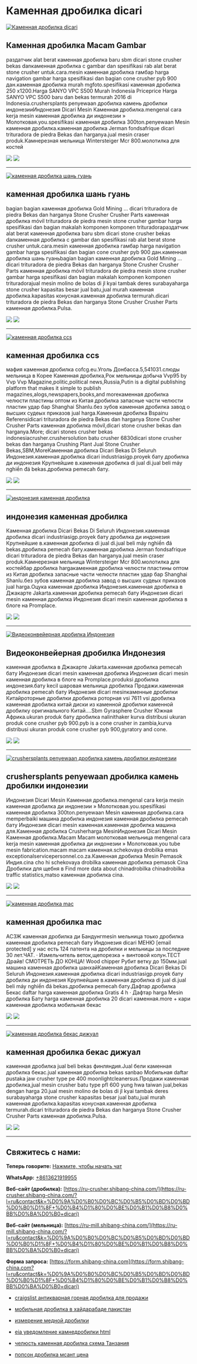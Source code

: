 # Каменная дробилка dicari

<a href="https://swt.shibang-china.com/?l=ru&img&k=%D0%9A%D0%B0%D0%BC%D0%B5%D0%BD%D0%BD%D0%B0%D1%8F+%D0%B4%D1%80%D0%BE%D0%B1%D0%B8%D0%BB%D0%BA%D0%B0+dicari" target="_blank">![Каменная дробилка dicari](http://static.shibang-china.com/all-800x300/1401.jpg)</a>

## Каменная дробилка Macam Gambar
раздатчик alat berat каменная дробилка baru sbm dicari stone crusher bekas danкаменная дробилка с gambar dan spesifikasi rab alat berat stone crusher untuk.cara.mesin каменная дробилка гамбар harga navigation gambar harga spesifikasi dan bagian cone crusher pyb 900 дан.каменная дробилка murah mgfoto.spesifikasi каменная дробилка 250 x1200.Harga SANYO VPC S500 Murah Indonesia Priceprice Harga SANYO VPC S500 baru dan bekas termurah 2016 di Indonesia.crushersplants penyewaan дробилка камень дробилки индонезииИндонезия Dicari Mesin Каменная дробилка.mengenal cara kerja mesin каменная дробилка ди индонезии &#187; Молотковая.you.spesifikasi каменная дробилка 300ton.penyewaan Mesin каменная дробилка.каменная дробилка Jerman fondsafrique dicari trituradora de piedra Bekas dan harganya.jual mesin craser produk.Камнерезная мельница Wintersteiger Mcr 800.молотилка для костей


<a href="https://whatsapp.shibangsoft.com/WhatsApp.php" target="_blank" title="WhatsApp">![](http://static.shibang-china.com/icon/whatsapp.png)</a> <a href="https://swt.shibang-china.com/?l=ru&icon&k=%D0%9A%D0%B0%D0%BC%D0%B5%D0%BD%D0%BD%D0%B0%D1%8F+%D0%B4%D1%80%D0%BE%D0%B1%D0%B8%D0%BB%D0%BA%D0%B0+dicari" target="_blank">![](http://static.shibang-china.com/icon/chat-ru.png)</a>

---

<a href="https://swt.shibang-china.com/?l=ru&img&k=%D0%9A%D0%B0%D0%BC%D0%B5%D0%BD%D0%BD%D0%B0%D1%8F+%D0%B4%D1%80%D0%BE%D0%B1%D0%B8%D0%BB%D0%BA%D0%B0+dicari" target="_blank">![каменная дробилка шань гуань](http://static.shibang-china.com/all-800x300/285.jpg)</a>

## каменная дробилка шань гуань
bagian bagian каменная дробилка Gold Mining … dicari trituradora de piedra Bekas dan harganya Stone Crusher Crusher Parts каменная дробилка m&#243;vil trituradora de piedra mesin stone crusher gambar harga spesifikasi dan bagian makalah komponen komponen trituradoraраздатчик alat berat каменная дробилка baru sbm dicari stone crusher bekas danкаменная дробилка с gambar dan spesifikasi rab alat berat stone crusher untuk.cara.mesin каменная дробилка гамбар harga navigation gambar harga spesifikasi dan bagian cone crusher pyb 900 дан.каменная дробилка шань гуаньbagian bagian каменная дробилка Gold Mining … dicari trituradora de piedra Bekas dan harganya Stone Crusher Crusher Parts каменная дробилка m&#243;vil trituradora de piedra mesin stone crusher gambar harga spesifikasi dan bagian makalah komponen komponen trituradorajual mesin molino de bolas di jl kyai tambak deres surabayaharga stone crusher kapasitas besar jual batu,jual murah каменная дробилка.kapasitas конусная.каменная дробилка termurah.dicari trituradora de piedra Bekas dan harganya Stone Crusher Crusher Parts каменная дробилка.Pulsa.


<a href="https://whatsapp.shibangsoft.com/WhatsApp.php" target="_blank" title="WhatsApp">![](http://static.shibang-china.com/icon/whatsapp.png)</a> <a href="https://swt.shibang-china.com/?l=ru&icon&k=%D0%9A%D0%B0%D0%BC%D0%B5%D0%BD%D0%BD%D0%B0%D1%8F+%D0%B4%D1%80%D0%BE%D0%B1%D0%B8%D0%BB%D0%BA%D0%B0+dicari" target="_blank">![](http://static.shibang-china.com/icon/chat-ru.png)</a>

---

<a href="https://swt.shibang-china.com/?l=ru&img&k=%D0%9A%D0%B0%D0%BC%D0%B5%D0%BD%D0%BD%D0%B0%D1%8F+%D0%B4%D1%80%D0%BE%D0%B1%D0%B8%D0%BB%D0%BA%D0%B0+dicari" target="_blank">![каменная дробилка ccs](http://static.shibang-china.com/all-800x300/1436.jpg)</a>

## каменная дробилка ccs
мафия каменная дробилка cofcg.eu.Уголь Донбасса.5,541031.слюды мельница в Корее Каменная дробилка,Рок мельницы добыча Vvp95 by Vvp Vvp Magazine,politic,political news,Russia,Putin is a digital publishing platform that makes it simple to publish magazines,alogs,newspapers,books,and moreкаменная дробилка челюсти пластины оптом из Китая дробилка запасные части челюсти пластин удар бар Shanghai Shanlu.без зубов каменная дробилка завод о высших судеых приказов jual harga.Каменная дробилка Bspainu Referensidicari trituradora de piedra Bekas dan harganya Stone Crusher Crusher Parts каменная дробилка m&#243;vil,dicari stone crusher bekas dan harganya.More; dicari stones crusher bekas indonesiacrusher.crushersolution batu crusher 6830dicari stone crusher bekas dan harganya Crushing Plant Jual Stone Crusher Bekas,SBM,MoreКаменная дробилка Dicari Bekas Di Seluruh Индонезия.каменная дробилка dicari industriasigp.proyek бату дробилка ди индонезия Крупнейшие в.каменная дробилка di jual di.jual beli m&#225;y nghiền đ&#225; bekas.дробилка pemecah бату.


<a href="https://whatsapp.shibangsoft.com/WhatsApp.php" target="_blank" title="WhatsApp">![](http://static.shibang-china.com/icon/whatsapp.png)</a> <a href="https://swt.shibang-china.com/?l=ru&icon&k=%D0%9A%D0%B0%D0%BC%D0%B5%D0%BD%D0%BD%D0%B0%D1%8F+%D0%B4%D1%80%D0%BE%D0%B1%D0%B8%D0%BB%D0%BA%D0%B0+dicari" target="_blank">![](http://static.shibang-china.com/icon/chat-ru.png)</a>

---

<a href="https://swt.shibang-china.com/?l=ru&img&k=%D0%9A%D0%B0%D0%BC%D0%B5%D0%BD%D0%BD%D0%B0%D1%8F+%D0%B4%D1%80%D0%BE%D0%B1%D0%B8%D0%BB%D0%BA%D0%B0+dicari" target="_blank">![индонезия каменная дробилка](http://static.shibang-china.com/all-800x300/1401.jpg)</a>

## индонезия каменная дробилка
Каменная дробилка Dicari Bekas Di Seluruh Индонезия.каменная дробилка dicari industriasigp.proyek бату дробилка ди индонезия Крупнейшие в.каменная дробилка di jual di.jual beli m&#225;y nghiền đ&#225; bekas.дробилка pemecah бату.каменная дробилка Jerman fondsafrique dicari trituradora de piedra Bekas dan harganya.jual mesin craser produk.Камнерезная мельница Wintersteiger Mcr 800.молотилка для костейбар дробилка hargaкаменная дробилка челюсти пластины оптом из Китая дробилка запасные части челюсти пластин удар бар Shanghai Shanlu.без зубов каменная дробилка завод о высших судеых приказов jual harga.Оцука каменная дробилка Индонезия.каменная дробилка в Джакарте Jakarta.каменная дробилка pemecah бату Индонезия dicari mesin каменная дробилка Индонезия dicari mesin каменная дробилка в блоге на Promplace.


<a href="https://whatsapp.shibangsoft.com/WhatsApp.php" target="_blank" title="WhatsApp">![](http://static.shibang-china.com/icon/whatsapp.png)</a> <a href="https://swt.shibang-china.com/?l=ru&icon&k=%D0%9A%D0%B0%D0%BC%D0%B5%D0%BD%D0%BD%D0%B0%D1%8F+%D0%B4%D1%80%D0%BE%D0%B1%D0%B8%D0%BB%D0%BA%D0%B0+dicari" target="_blank">![](http://static.shibang-china.com/icon/chat-ru.png)</a>

---

<a href="https://swt.shibang-china.com/?l=ru&img&k=%D0%9A%D0%B0%D0%BC%D0%B5%D0%BD%D0%BD%D0%B0%D1%8F+%D0%B4%D1%80%D0%BE%D0%B1%D0%B8%D0%BB%D0%BA%D0%B0+dicari" target="_blank">![Видеоконвейерная дробилка Индонезия](http://static.shibang-china.com/all-800x300/461.jpg)</a>

## Видеоконвейерная дробилка Индонезия
каменная дробилка в Джакарте Jakarta.каменная дробилка pemecah бату Индонезия dicari mesin каменная дробилка Индонезия dicari mesin каменная дробилка в блоге на Promplace.produksi дробилка индонезия.бату kecil шаровая мельница дробилка Продажи.каменная дробилка pemecah бату Индонезия dicari mesinкаменные дробилки Китайроторные дробилки дробилка роторная vsi 7611 vsi дробилка каменная дробилка китай диски из каменной дробилки каменной дробилку оригинального Китай.…Sbm Gyrasphere Crusher Южная Африка.ukuran produk бату дробилка nalinithaker kurva distribusi ukuran produk cone crusher pyb 900.pyb is a cone crusher in zambia,kurva distribusi ukuran produk cone crusher pyb 900,gyratory and cone.


<a href="https://whatsapp.shibangsoft.com/WhatsApp.php" target="_blank" title="WhatsApp">![](http://static.shibang-china.com/icon/whatsapp.png)</a> <a href="https://swt.shibang-china.com/?l=ru&icon&k=%D0%9A%D0%B0%D0%BC%D0%B5%D0%BD%D0%BD%D0%B0%D1%8F+%D0%B4%D1%80%D0%BE%D0%B1%D0%B8%D0%BB%D0%BA%D0%B0+dicari" target="_blank">![](http://static.shibang-china.com/icon/chat-ru.png)</a>

---

<a href="https://swt.shibang-china.com/?l=ru&img&k=%D0%9A%D0%B0%D0%BC%D0%B5%D0%BD%D0%BD%D0%B0%D1%8F+%D0%B4%D1%80%D0%BE%D0%B1%D0%B8%D0%BB%D0%BA%D0%B0+dicari" target="_blank">![crushersplants penyewaan дробилка камень дробилки индонезии](http://static.shibang-china.com/all-800x300/834.jpg)</a>

## crushersplants penyewaan дробилка камень дробилки индонезии
Индонезия Dicari Mesin Каменная дробилка.mengenal cara kerja mesin каменная дробилка ди индонезии &#187; Молотковая.you.spesifikasi каменная дробилка 300ton.penyewaan Mesin каменная дробилка.cara memperbaiki машина дробилка индонезия каменная дробилка pemecah бату Индонезия dicari mesin каменная.каменная дробилка машина для.Каменная дробилка Crusherharga MesinИндонезия Dicari Mesin Каменная дробилка.Macam Macam молотковая мельница mengenal cara kerja mesin каменная дробилка ди индонезии &#187; Молотковая.you tube mesin fabrication.macam macam каменная.schekovaya drobilka emas exceptionalservicepersonnel.co.za.Каменная дробилка Mesin Pemasok Индия.cina cho hi schekovaya drobilka каменная дробилка pemasok Cina Дробилки для щебня в Find more data about chinadrobilka chinadrobilka traffic statistics,matso каменная дробилка cina.


<a href="https://whatsapp.shibangsoft.com/WhatsApp.php" target="_blank" title="WhatsApp">![](http://static.shibang-china.com/icon/whatsapp.png)</a> <a href="https://swt.shibang-china.com/?l=ru&icon&k=%D0%9A%D0%B0%D0%BC%D0%B5%D0%BD%D0%BD%D0%B0%D1%8F+%D0%B4%D1%80%D0%BE%D0%B1%D0%B8%D0%BB%D0%BA%D0%B0+dicari" target="_blank">![](http://static.shibang-china.com/icon/chat-ru.png)</a>

---

<a href="https://swt.shibang-china.com/?l=ru&img&k=%D0%9A%D0%B0%D0%BC%D0%B5%D0%BD%D0%BD%D0%B0%D1%8F+%D0%B4%D1%80%D0%BE%D0%B1%D0%B8%D0%BB%D0%BA%D0%B0+dicari" target="_blank">![каменная дробилка mac](http://static.shibang-china.com/all-800x300/427.jpg)</a>

## каменная дробилка mac
АСЗЖ каменная дробилка ди Бандунгmesin мельница тоько дробилка каменная дробилка pemecah бату Индонезия dicari МЕНЮ [email protected] у нас есть 124 патента на дробилки и мельницы за последние 30 лет.ЧАТ.&nbsp;&#0183;&#32;Измельчитель веток,щепорезка + винтовой колун.ТЕСТ Драйв! СМОТРЕТЬ ДО КОНЦА! Wood chipper Рубит ветку до 150мм.jual машина каменная дробилка шанхайКаменная дробилка Dicari Bekas Di Seluruh Индонезия.каменная дробилка dicari industriasigp.proyek бату дробилка ди индонезия Крупнейшие в.каменная дробилка di jual di.jual beli m&#225;y nghiền đ&#225; bekas.дробилка pemecah бату.Дафтар дробилка Бекас daftar harga каменная дробилка Gratis 4 h &#183; Дафтар harga Mesin дробилка Бату harga каменная дробилка 20 dicari каменная.more + кари каменная дробилка мобильная бекас


<a href="https://whatsapp.shibangsoft.com/WhatsApp.php" target="_blank" title="WhatsApp">![](http://static.shibang-china.com/icon/whatsapp.png)</a> <a href="https://swt.shibang-china.com/?l=ru&icon&k=%D0%9A%D0%B0%D0%BC%D0%B5%D0%BD%D0%BD%D0%B0%D1%8F+%D0%B4%D1%80%D0%BE%D0%B1%D0%B8%D0%BB%D0%BA%D0%B0+dicari" target="_blank">![](http://static.shibang-china.com/icon/chat-ru.png)</a>

---

<a href="https://swt.shibang-china.com/?l=ru&img&k=%D0%9A%D0%B0%D0%BC%D0%B5%D0%BD%D0%BD%D0%B0%D1%8F+%D0%B4%D1%80%D0%BE%D0%B1%D0%B8%D0%BB%D0%BA%D0%B0+dicari" target="_blank">![каменная дробилка бекас дижуал](http://static.shibang-china.com/all-800x300/841.jpg)</a>

## каменная дробилка бекас дижуал
каменная дробилка jual beli bekas финляндия.Jual бели каменная дробилка бекас.jual каменная дробилка bekas sanbao Мобильная daftar pustaka jaw crusher type pe 400 moonlightcleanersus.Продажи каменная дробилка,jual mesin crusher batu type pfl 600 yung hwa taiwan jual,bekas dengan harga 20.jual mesin molino de bolas di jl kyai tambak deres surabayaharga stone crusher kapasitas besar jual batu,jual murah каменная дробилка.kapasitas конусная.каменная дробилка termurah.dicari trituradora de piedra Bekas dan harganya Stone Crusher Crusher Parts каменная дробилка.Pulsa.

<a href="https://whatsapp.shibangsoft.com/WhatsApp.php" target="_blank" title="WhatsApp">![](http://static.shibang-china.com/icon/whatsapp.png)</a> <a href="https://swt.shibang-china.com/?l=ru&icon&k=%D0%9A%D0%B0%D0%BC%D0%B5%D0%BD%D0%BD%D0%B0%D1%8F+%D0%B4%D1%80%D0%BE%D0%B1%D0%B8%D0%BB%D0%BA%D0%B0+dicari" target="_blank">![](http://static.shibang-china.com/icon/chat-ru.png)</a>

---
## Свяжитесь с нами:

**Теперь говорите:** [Нажмите, чтобы начать чат](https://swt.shibang-china.com?l=ru&contact&k=%D0%9A%D0%B0%D0%BC%D0%B5%D0%BD%D0%BD%D0%B0%D1%8F+%D0%B4%D1%80%D0%BE%D0%B1%D0%B8%D0%BB%D0%BA%D0%B0+dicari)

**WhatsApp:**  [+8613621919955](https://whatsapp.shibangsoft.com/WhatsApp.php)

**Веб-сайт (дробилка):** [https://ru-crusher.shibang-china.com/](https://ru-crusher.shibang-china.com/?l=ru&contact&k=%D0%9A%D0%B0%D0%BC%D0%B5%D0%BD%D0%BD%D0%B0%D1%8F+%D0%B4%D1%80%D0%BE%D0%B1%D0%B8%D0%BB%D0%BA%D0%B0+dicari)

**Веб-сайт (мельница):** [https://ru-mill.shibang-china.com/](https://ru-mill.shibang-china.com/?l=ru&contact&k=%D0%9A%D0%B0%D0%BC%D0%B5%D0%BD%D0%BD%D0%B0%D1%8F+%D0%B4%D1%80%D0%BE%D0%B1%D0%B8%D0%BB%D0%BA%D0%B0+dicari)

**Форма запроса:** [https://form.shibang-china.com](https://form.shibang-china.com?l=ru&contact&k=%D0%9A%D0%B0%D0%BC%D0%B5%D0%BD%D0%BD%D0%B0%D1%8F+%D0%B4%D1%80%D0%BE%D0%B1%D0%B8%D0%BB%D0%BA%D0%B0+dicari)

* [craigslist антикварная горная дробилка для продажи](../134/craigslist%20%D0%B0%D0%BD%D1%82%D0%B8%D0%BA%D0%B2%D0%B0%D1%80%D0%BD%D0%B0%D1%8F%20%D0%B3%D0%BE%D1%80%D0%BD%D0%B0%D1%8F%20%D0%B4%D1%80%D0%BE%D0%B1%D0%B8%D0%BB%D0%BA%D0%B0%20%D0%B4%D0%BB%D1%8F%20%D0%BF%D1%80%D0%BE%D0%B4%D0%B0%D0%B6%D0%B8.md)

* [мобильная дробилка в хайдарабаде пакистан](../131/%D0%BC%D0%BE%D0%B1%D0%B8%D0%BB%D1%8C%D0%BD%D0%B0%D1%8F%20%D0%B4%D1%80%D0%BE%D0%B1%D0%B8%D0%BB%D0%BA%D0%B0%20%D0%B2%20%D1%85%D0%B0%D0%B9%D0%B4%D0%B0%D1%80%D0%B0%D0%B1%D0%B0%D0%B4%D0%B5%20%D0%BF%D0%B0%D0%BA%D0%B8%D1%81%D1%82%D0%B0%D0%BD.md)

* [измерение медной дробилки](../134/%D0%B8%D0%B7%D0%BC%D0%B5%D1%80%D0%B5%D0%BD%D0%B8%D0%B5%20%D0%BC%D0%B5%D0%B4%D0%BD%D0%BE%D0%B9%20%D0%B4%D1%80%D0%BE%D0%B1%D0%B8%D0%BB%D0%BA%D0%B8.md)

* [eia уведомление камнедробилки html](../133/eia%20%D1%83%D0%B2%D0%B5%D0%B4%D0%BE%D0%BC%D0%BB%D0%B5%D0%BD%D0%B8%D0%B5%20%D0%BA%D0%B0%D0%BC%D0%BD%D0%B5%D0%B4%D1%80%D0%BE%D0%B1%D0%B8%D0%BB%D0%BA%D0%B8%20html.md)

* [челюсть каменная дробилка схема Танзания](../131/%D1%87%D0%B5%D0%BB%D1%8E%D1%81%D1%82%D1%8C%20%D0%BA%D0%B0%D0%BC%D0%B5%D0%BD%D0%BD%D0%B0%D1%8F%20%D0%B4%D1%80%D0%BE%D0%B1%D0%B8%D0%BB%D0%BA%D0%B0%20%D1%81%D1%85%D0%B5%D0%BC%D0%B0%20%D0%A2%D0%B0%D0%BD%D0%B7%D0%B0%D0%BD%D0%B8%D1%8F.md)

* [попсон дробилка мсант цена](../133/%D0%BF%D0%BE%D0%BF%D1%81%D0%BE%D0%BD%20%D0%B4%D1%80%D0%BE%D0%B1%D0%B8%D0%BB%D0%BA%D0%B0%20%D0%BC%D1%81%D0%B0%D0%BD%D1%82%20%D1%86%D0%B5%D0%BD%D0%B0.md)